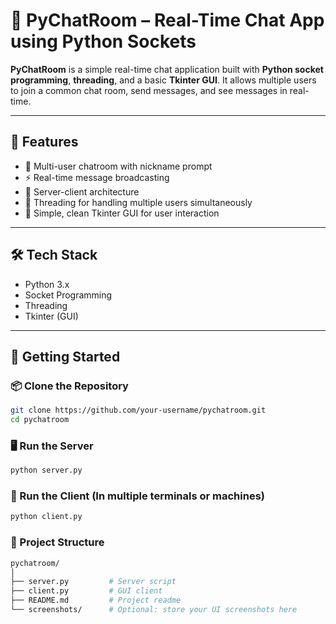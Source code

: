 # 💬 PyChatRoom – Real-Time Chat App using Python Sockets

**PyChatRoom** is a simple real-time chat application built with **Python socket programming**, **threading**, and a basic **Tkinter GUI**. It allows multiple users to join a common chat room, send messages, and see messages in real-time.

---

## 📌 Features

- 🧠 Multi-user chatroom with nickname prompt  
- ⚡ Real-time message broadcasting  
- 🔐 Server-client architecture  
- 🧵 Threading for handling multiple users simultaneously  
- 🎨 Simple, clean Tkinter GUI for user interaction  

---

## 🛠️ Tech Stack

- Python 3.x  
- Socket Programming  
- Threading  
- Tkinter (GUI)

---

## 🚀 Getting Started

### 📦 Clone the Repository

```bash
git clone https://github.com/your-username/pychatroom.git
cd pychatroom
```

### 🖥️ Run the Server
```bash
python server.py
```
### 👥 Run the Client (In multiple terminals or machines)
```bash
python client.py
```
### 📁 Project Structure
```bash
pychatroom/
│
├── server.py         # Server script
├── client.py         # GUI client
├── README.md         # Project readme
└── screenshots/      # Optional: store your UI screenshots here

